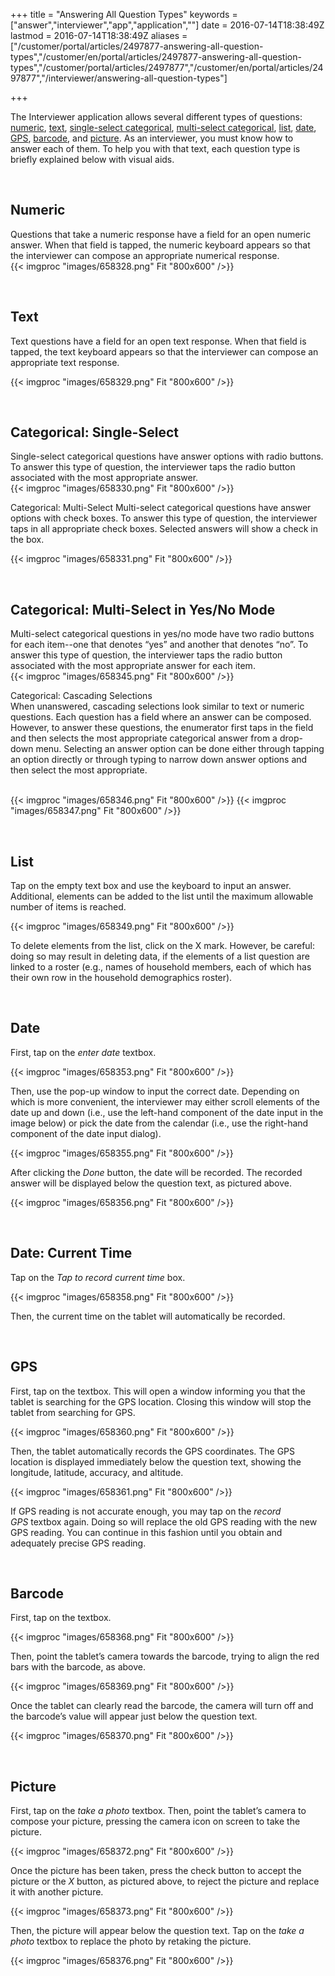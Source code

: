 ﻿+++
title = "Answering All Question Types"
keywords = ["answer","interviewer","app","application",""]
date = 2016-07-14T18:38:49Z
lastmod = 2016-07-14T18:38:49Z
aliases = ["/customer/portal/articles/2497877-answering-all-question-types","/customer/en/portal/articles/2497877-answering-all-question-types","/customer/portal/articles/2497877","/customer/en/portal/articles/2497877","/interviewer/answering-all-question-types"]

+++

The Interviewer application allows several different types of questions:
[numeric](#numeric), [text](#text), [single-select
categorical](#single), [multi-select categorical](#multi),
[list](#list), [date](#date), [GPS](#gps), [barcode](#barcode), and
[picture](#picture). As an interviewer, you must know how to answer each
of them. To help you with that text, each question type is briefly
explained below with visual aids.  
  
  
 

<span id="numeric"></span>Numeric
---------------------------------

  
Questions that take a numeric response have a field for an open numeric
answer. When that field is tapped, the numeric keyboard appears so that
the interviewer can compose an appropriate numerical response.  
{{< imgproc "images/658328.png" Fit "800x600" />}}  
  
  
 

<span id="text"></span>Text
---------------------------

  
Text questions have a field for an open text response. When that field
is tapped, the text keyboard appears so that the interviewer can compose
an appropriate text response.  
  
{{< imgproc "images/658329.png" Fit "800x600" />}}  
  
  
 

<span id="single"></span>Categorical: Single-Select
---------------------------------------------------

  
Single-select categorical questions have answer options with radio
buttons. To answer this type of question, the interviewer taps the radio
button associated with the most appropriate answer.  
{{< imgproc "images/658330.png" Fit "800x600" />}}  
  
  
  
<span id="multi"></span>Categorical: Multi-Select Multi-select
categorical questions have answer options with check boxes. To answer
this type of question, the interviewer taps in all appropriate check
boxes. Selected answers will show a check in the box.  
  
{{< imgproc "images/658331.png" Fit "800x600" />}}  
  
  
 

<span id="multi_yes_no"></span>Categorical: Multi-Select in Yes/No Mode
-----------------------------------------------------------------------

  
Multi-select categorical questions in yes/no mode have two radio buttons
for each item--one that denotes “yes” and another that denotes “no”. To
answer this type of question, the interviewer taps the radio button
associated with the most appropriate answer for each item.  
{{< imgproc "images/658345.png" Fit "800x600" />}}  
  
  
  
  
<span id="cascade"></span>Categorical: Cascading Selections  
When unanswered, cascading selections look similar to text or numeric
questions. Each question has a field where an answer can be composed.
However, to answer these questions, the enumerator first taps in the
field and then selects the most appropriate categorical answer from a
drop-down menu. Selecting an answer option can be done either through
tapping an option directly or through typing to narrow down answer
options and then select the most appropriate.  
 

{{< imgproc "images/658346.png" Fit "800x600" />}}
{{< imgproc "images/658347.png" Fit "800x600" />}}
 
  
 

<span id="list"></span>List
---------------------------

  
Tap on the empty text box and use the keyboard to input an answer.
Additional, elements can be added to the list until the maximum
allowable number of items is reached.  
  
{{< imgproc "images/658349.png" Fit "800x600" />}}  
  
To delete elements from the list, click on the X mark. However, be
careful: doing so may result in deleting data, if the elements of a list
question are linked to a roster (e.g., names of household members, each
of which has their own row in the household demographics roster).  
  
  
 

<span id="date"></span>Date
---------------------------

  
First, tap on the *enter date* textbox.  
  
{{< imgproc "images/658353.png" Fit "800x600" />}}  
  
Then, use the pop-up window to input the correct date. Depending on
which is more convenient, the interviewer may either scroll elements of
the date up and down (i.e., use the left-hand component of the date
input in the image below) or pick the date from the calendar (i.e., use
the right-hand component of the date input dialog).  
  
{{< imgproc "images/658355.png" Fit "800x600" />}}  
  
After clicking the *Done* button, the date will be recorded. The
recorded answer will be displayed below the question text, as pictured
above.  
  
{{< imgproc "images/658356.png" Fit "800x600" />}}  
  
  
 

<span id="date_time"></span>Date: Current Time
----------------------------------------------

  
Tap on the *Tap to record current time* box.  
  
{{< imgproc "images/658358.png" Fit "800x600" />}}  
  
Then, the current time on the tablet will automatically be recorded.  
  
  
 

<span id="gps"></span>GPS
-------------------------

  
First, tap on the textbox. This will open a window informing you that
the tablet is searching for the GPS location. Closing this window will
stop the tablet from searching for GPS.  
  
{{< imgproc "images/658360.png" Fit "800x600" />}}  
  
Then, the tablet automatically records the GPS coordinates. The GPS
location is displayed immediately below the question text, showing the
longitude, latitude, accuracy, and altitude.  
  
{{< imgproc "images/658361.png" Fit "800x600" />}}  
  
If GPS reading is not accurate enough, you may tap on the *record
GPS* textbox again. Doing so will replace the old GPS reading with the
new GPS reading. You can continue in this fashion until you obtain and
adequately precise GPS reading.  
  
  
 

<span id="barcode"></span>Barcode
---------------------------------

  
First, tap on the textbox.  
  
{{< imgproc "images/658368.png" Fit "800x600" />}}  
  
  
Then, point the tablet’s camera towards the barcode, trying to align the
red bars with the barcode, as above.   
  
{{< imgproc "images/658369.png" Fit "800x600" />}}  
  
  
Once the tablet can clearly read the barcode, the camera will turn off
and the barcode’s value will appear just below the question text.  
  
{{< imgproc "images/658370.png" Fit "800x600" />}}  
  
  
 

<span id="picture"></span>Picture
---------------------------------

  
First, tap on the *take a photo* textbox. Then, point the tablet’s
camera to compose your picture, pressing the camera icon on screen to
take the picture.  
  
  
{{< imgproc "images/658372.png" Fit "800x600" />}}  
  
Once the picture has been taken, press the check button to accept the
picture or the *X* button, as pictured above, to reject the picture and
replace it with another picture.  
  
{{< imgproc "images/658373.png" Fit "800x600" />}}  
  
Then, the picture will appear below the question text. Tap on the *take
a photo* textbox to replace the photo by retaking the picture.  
  
{{< imgproc "images/658376.png" Fit "800x600" />}}
